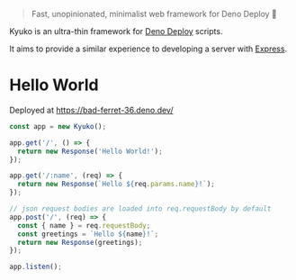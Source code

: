 > Fast, unopinionated, minimalist web framework for Deno Deploy 🦕

Kyuko is an ultra-thin framework for [Deno Deploy](https://deno.com/deploy) scripts.

It aims to provide a similar experience to developing a server with
[Express](https://expressjs.com/).

# Hello World

Deployed at https://bad-ferret-36.deno.dev/

```ts
const app = new Kyuko();

app.get('/', () => {
  return new Response('Hello World!');
});

app.get('/:name', (req) => {
  return new Response(`Hello ${req.params.name}!`);
});

// json request bodies are loaded into req.requestBody by default
app.post('/', (req) => {
  const { name } = req.requestBody;
  const greetings = `Hello ${name}!`;
  return new Response(greetings);
});

app.listen();
```
